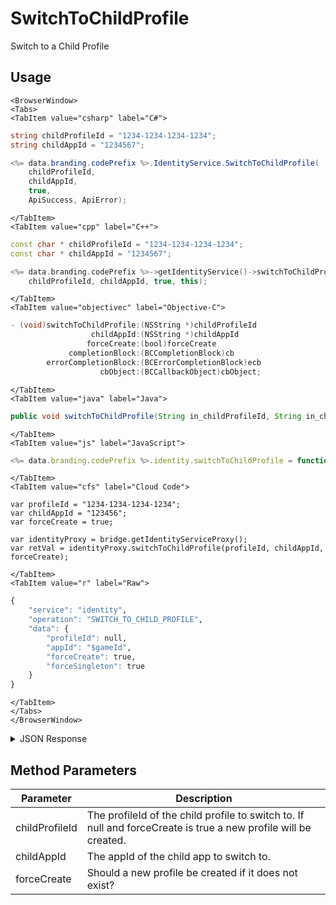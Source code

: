 # SwitchToChildProfile

Switch to a Child Profile

<PartialServop service_name="identity" operation_name="SWITCH_TO_CHILD_PROFILE" />

## Usage

```mdx-code-block
<BrowserWindow>
<Tabs>
<TabItem value="csharp" label="C#">
```

```csharp
string childProfileId = "1234-1234-1234-1234";
string childAppId = "1234567";

<%= data.branding.codePrefix %>.IdentityService.SwitchToChildProfile(
    childProfileId,
    childAppId,
    true,
    ApiSuccess, ApiError);
```

```mdx-code-block
</TabItem>
<TabItem value="cpp" label="C++">
```

```cpp
const char * childProfileId = "1234-1234-1234-1234";
const char * childAppId = "1234567";

<%= data.branding.codePrefix %>->getIdentityService()->switchToChildProfile(
    childProfileId, childAppId, true, this);
```

```mdx-code-block
</TabItem>
<TabItem value="objectivec" label="Objective-C">
```

```objectivec
- (void)switchToChildProfile:(NSString *)childProfileId
                  childAppId:(NSString *)childAppId
                 forceCreate:(bool)forceCreate
             completionBlock:(BCCompletionBlock)cb
        errorCompletionBlock:(BCErrorCompletionBlock)ecb
                    cbObject:(BCCallbackObject)cbObject;
```

```mdx-code-block
</TabItem>
<TabItem value="java" label="Java">
```

```java
public void switchToChildProfile(String in_childProfileId, String in_childAppId, boolean in_forceCreate, IServerCallback in_callback)
```

```mdx-code-block
</TabItem>
<TabItem value="js" label="JavaScript">
```

```javascript
<%= data.branding.codePrefix %>.identity.switchToChildProfile = function(childProfileId, childAppId, forceCreate, callback)
```

```mdx-code-block
</TabItem>
<TabItem value="cfs" label="Cloud Code">
```

```cfscript
var profileId = "1234-1234-1234-1234";
var childAppId = "123456";
var forceCreate = true;

var identityProxy = bridge.getIdentityServiceProxy();
var retVal = identityProxy.switchToChildProfile(profileId, childAppId, forceCreate);
```

```mdx-code-block
</TabItem>
<TabItem value="r" label="Raw">
```

```r
{
	"service": "identity",
	"operation": "SWITCH_TO_CHILD_PROFILE",
	"data": {
		"profileId": null,
		"appId": "$gameId",
		"forceCreate": true,
		"forceSingleton": true
	}
}
```

```mdx-code-block
</TabItem>
</Tabs>
</BrowserWindow>
```

<details>
<summary>JSON Response</summary>

```json
{  
   "data":{  
      "abTestingId":93,
      "lastLogin":1558725462395,
      "server_time":1558725462431,
      "refundCount":0,
      "timeZoneOffset":-5,
      "experiencePoints":0,
      "createdAt":1558462162948,
      "parentProfileId":"08ae9b33-3e9d-43d5-835e-7915e0da0fca",
      "emailAddress":null,
      "experienceLevel":0,
      "countryCode":"CA",
      "vcClaimed":0,
      "currency":{  

      },
      "id":"e3bf5491-aed5-402c-8eb3-e218e77a58ff",
      "amountSpent":0,
      "parentCurrency":{  
         "Parent":{  

         }
      },
      "previousLogin":1558462162950,
      "playerName":"",
      "pictureUrl":null,
      "incoming_events":[  

      ],
      "languageCode":"en",
      "vcPurchased":0,
      "isTester":false,
      "loginCount":2,
      "xpCapped":false,
      "profileId":"e3bf5491-aed5-402c-8eb3-e218e77a58ff",
      "newUser":false,
      "sent_events":[  

      ],
      "rewards":{  
         "rewardDetails":{  

         },
         "currency":{  

         },
         "rewards":{  

         }
      },
      "switchToAppId":"12336",
      "statistics":{  

      }
   },
   "status":200
}
```
</details>

## Method Parameters
Parameter | Description
--------- | -----------
childProfileId | The profileId of the child profile to switch to. If null and forceCreate is true a new profile will be created.
childAppId | The appId of the child app to switch to.
forceCreate | Should a new profile be created if it does not exist?


